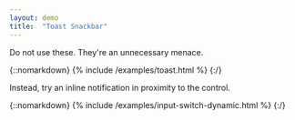 ```yaml
---
layout: demo
title:  "Toast Snackbar"
---
```


Do not use these. They're an unnecessary menace.

{::nomarkdown}
{% include /examples/toast.html %}
{:/}

Instead, try an inline notification in proximity to the control.

{::nomarkdown}
{% include /examples/input-switch-dynamic.html %}
{:/}
